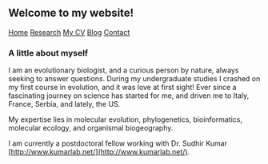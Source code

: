 ## Welcome to my website!

[Home](./)   [Research](./research.md)   [My CV](./cv.md)   [Blog](./blog.md)   [Contact](./contact.md)

### A little about myself

I am an evolutionary biologist, and a curious person by nature, always seeking to answer questions. During my undergraduate studies I crashed on my first course in evolution, and it was love at first sight! Ever since a fascinating journey on science has started for me, and driven me to Italy, France, Serbia, and lately, the US. 



My expertise lies in molecular evolution, phylogenetics, bioinformatics, molecular ecology, and organismal biogeography. 




I am currently a postdoctoral fellow working with Dr. Sudhir Kumar [http://www.kumarlab.net/](http://www.kumarlab.net/). 






